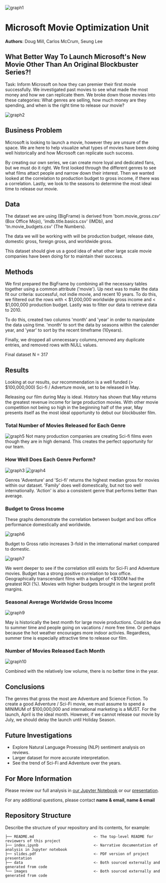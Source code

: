 
![graph1](./images/NotebookHeader.png)
# Microsoft Movie Optimization Unit

**Authors**: Doug Mill, Carlos McCrum, Seung Lee

## What Better Way To Launch Microsoft's New Movie Other Than An Original Blockbuster Series?!

Task: Inform Microsoft on how they can premier their first movie successfully. We investigated past movies to see what made the most money and how we can replicate them. We broke down those movies into these categories: What genres are selling, how much money are they spending, and when is the right time to release our movie?


![graph2](./images/director_shot.jpeg)

## Business Problem

Microsoft is looking to launch a movie, however they are unsure of the space. We are here to help visualize what types of movies have been doing well historically and how Microsoft can replicate such success.

By creating our own series, we can create more loyal and dedicated fans, but we must do it right. We first looked through the different genres to see what films attact people and narrow down their interest. Then we wanted looked at the correlation to production budget to gross income, if there was a correlation. Lastly, we look to the seasons to determine the most ideal time to release our movie. 

## Data

The dataset we are using (BigFrame) is derived from 'bom.movie_gross.csv' (Box Office Mojo), 'imdb.title.basics.csv' (IMDb), and 'tn.movie_budgets.csv' (The Numbers).

The data we will be working with will be production budget, release date, domestic gross, foreign gross, and worldwide gross.

This dataset should give us a good idea of what other large scale movie companies have been doing for to maintain their success.


## Methods

We first prepared the BigFrame by combining all the necessary tables together using a common attribute ('movie'). Up next was to make the data fit our criteria: successful, not indie movie, and recent 10 years.
To do this, we filtered out the rows with < $1,000,000 worldwide gross income and < $1,000,000 production budget. Lastly was to filter our data to retrieve data to 2010. 

To do this, created two columns 'month' and 'year' in order to manipulate the data using time. 'month' to sort the data by seasons within the calender year, and 'year' to sort by the recent timeframe (10years).

Finally, we dropped all unnecessary columns,removed any duplicate entries, and removed rows with NULL values. 

Final dataset N = 317

## Results

Looking at our results, our recommendation is a well funded (> $100,000,000) Sci-fi / Adverture movie, set to be released in May. 

Releasing our film during May is ideal. History has shown that May returns the greatest revenue income for large production movies. With other movie competition not being so high in the beginning half of the year, May presents itself as the most ideal opportunity to debut our blockbuster film.

### Total Number of Movies Released for Each Genre
![graph5](./images/genre_total.png)
Not many production companies are creating Sci-fi films even though they are in high demand. This creates the perfect opportunity for our team.

### How Well Does Each Genre Perform?
![graph3](./images/genre_domestic.png) ![graph4](./images/domestic_foreign.png)

Genres 'Adventure' and 'Sci-fi' returns the highest median gross for movies within our dataset. 'Family' does well domestically, but not too well internationally. 'Action' is also a consistent genre that performs better than average.


### Budget to Gross Income
These graphs demonstrate the correlation between budget and box office performance domestically and worldwide.

![graph6](./images/budger_gross1.png)

Budget to Gross ratio increases 3-fold in the international market compared to domestic.

![graph7](./images/budget_gross2.png)

We went deeper to see if the correlation still exists for Sci-Fi and Adventure movies.
Budget has a strong positive correlation to box office.
Geographically transcendant films with a budget of <$100M had the greatest ROI (%).
Movies with higher budgets brought in the largest profit margins.

### Seasonal Average Worldwide Gross Income
![graph9](./images/total_gross_seasonal.png)

May is historically the best month for large movie productions. Could be due to summer time and people going on vacations / more free time. Or perhaps because the hot weather encourages more indoor activies. Regardless, summer time is especially attractive time to release our film.

### Number of Movies Released Each Month
![graph10](./images/total_seasonal.png)

Combined with the relatively low volume, there is no better time in the year.


## Conclusions

The genres that gross the most are Adventure and Science Fiction. To create a good Adventure / Sci-Fi movie, we must assume to spend a MINIMUM of $100,000,000 and international marketing is a MUST. For the launch, April is the ideal month. However, if we cannot release our movie by July, we should delay the launch until Holiday Season.


## Future Investigations

* Explore Natural Language Proessing (NLP) sentiment analysis on reviews.
* Larger dataset for more accurate interpretation.
* See the trend of Sci-Fi and Adventure over the years.


## For More Information

Please review our full analysis in [our Jupyter Notebook](./Index.ipynb) or our [presentation](./Slides.pdf).

For any additional questions, please contact **name & email, name & email**

## Repository Structure

Describe the structure of your repository and its contents, for example:

```
├── README.md                           <- The top-level README for reviewers of this project
├── index.ipynb                         <- Narrative documentation of analysis in Jupyter notebook
├── slides.pdf                          <- PDF version of project presentation
├── data                                <- Both sourced externally and generated from code
└── images                              <- Both sourced externally and generated from code
```
